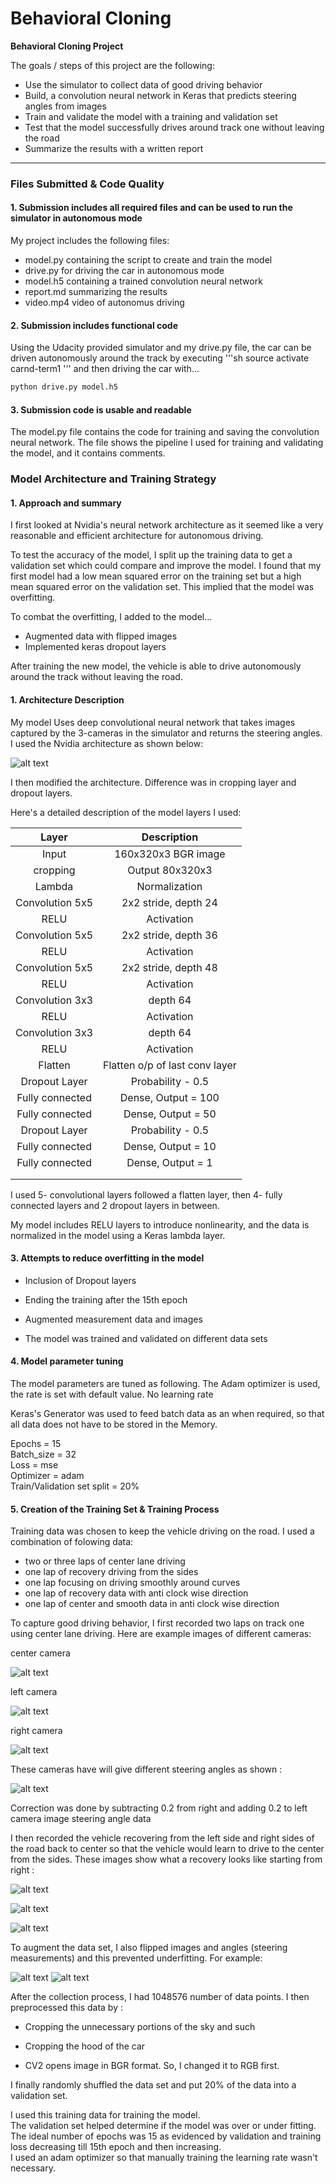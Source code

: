 # **Behavioral Cloning**

**Behavioral Cloning Project**

The goals / steps of this project are the following:
* Use the simulator to collect data of good driving behavior
* Build, a convolution neural network in Keras that predicts steering angles from images
* Train and validate the model with a training and validation set
* Test that the model successfully drives around track one without leaving the road
* Summarize the results with a written report


[//]: # (Image References)

[image1]: ./examples/nvidia.png "Model Visualization"
[image2]: ./examples/multiple.png "Multi cameras"
[image3]: ./examples/rec1.jpg "Recovery Image"
[image4]: ./examples/rec2.jpg "Recovery Image"
[image5]: ./examples/rec3.jpg "Recovery Image"
[image8]: ./examples/center.jpg "Center Image"
[image9]: ./examples/left.jpg "Left Image"
[image10]: ./examples/right.jpg "Right Image"
[image11]: ./examples/flip.jpg "Flipped Image"


---
### Files Submitted & Code Quality

#### 1. Submission includes all required files and can be used to run the simulator in autonomous mode

My project includes the following files:
* model.py containing the script to create and train the model
* drive.py for driving the car in autonomous mode
* model.h5 containing a trained convolution neural network
* report.md summarizing the results
* video.mp4 video of autonomus driving

#### 2. Submission includes functional code
Using the Udacity provided simulator and my drive.py file, the car can be driven autonomously around the track by executing
'''sh
source activate carnd-term1
'''
and then driving the car with...
```sh
python drive.py model.h5
```

#### 3. Submission code is usable and readable

The model.py file contains the code for training and saving the convolution neural network. The file shows the pipeline I used for training and validating the model, and it contains comments.

### Model Architecture and Training Strategy

#### 1. Approach and summary

I first looked at Nvidia's neural network architecture as it seemed like a very reasonable and efficient architecture for autonomous driving.

To test the accuracy of the model, I split up the training data to get a validation set which could compare and improve the model. I found that my first model had a low mean squared error on the training set but a high mean squared error on the validation set. This implied that the model was overfitting.

To combat the overfitting, I added to the model...
* Augmented data with flipped images
* Implemented keras dropout layers

After training the new model, the vehicle is able to drive autonomously around the track without leaving the road.

#### 1. Architecture Description


My model Uses deep convolutional neural network that takes images captured by the 3-cameras in the simulator and returns the steering angles. I used the Nvidia architecture as shown below:

![alt text][image1]

 I then modified the architecture.
 Difference was in cropping layer and dropout layers.

 Here's a detailed description of the model layers I used:


| Layer         		|     Description	        					|
|:---------------------:|:---------------------------------------------:|
| Input         		| 160x320x3 BGR image           |
| cropping          | Output 80x320x3               |
| Lambda            | Normalization                  |
| Convolution 5x5   | 2x2 stride, depth 24  	|
| RELU				    	|	Activation											|
| Convolution 5x5   | 2x2 stride, depth 36	|
| RELU				    	|	Activation											|		
| Convolution 5x5   | 2x2 stride, depth 48 	|
| RELU				    	|	Activation											|
| Convolution 3x3   |  depth 64	|
| RELU				    	|	Activation											|
| Convolution 3x3   |  depth 64 	|
| RELU				    	|	Activation											|
| Flatten   	    	| Flatten  o/p of last conv layer	|		
| Dropout Layer 		| Probability - 0.5    |
| Fully connected		| Dense,  Output = 100    |
| Fully connected		| Dense,  Output = 50    |
| Dropout Layer 		| Probability - 0.5    |
| Fully connected		| Dense,  Output = 10    |
| Fully connected		| Dense,  Output = 1    |
|						|												|
|						|												|



I used 5- convolutional layers followed a flatten layer, then 4- fully connected layers and 2 dropout layers in between.

My model includes RELU layers to introduce nonlinearity, and the data is normalized in the model using a Keras lambda layer.

#### 3. Attempts to reduce overfitting in the model

* Inclusion of Dropout layers

* Ending the training after the 15th epoch

* Augmented measurement data and images

* The model was trained and validated on different data sets

#### 4. Model parameter tuning

The model parameters are tuned as following. The Adam optimizer is used, the rate is set with default value. No learning rate

Keras's Generator was used to feed batch data as an when required, so that all data does not have to be stored in the Memory.

Epochs = 15  
Batch_size = 32   
Loss = mse   
Optimizer = adam   
Train/Validation set split = 20%

#### 5. Creation of the Training Set & Training Process

Training data was chosen to keep the vehicle driving on the road. I used a combination of folowing data:

* two or three laps of center lane driving
* one lap of recovery driving from the sides
* one lap focusing on driving smoothly around curves
* one lap of recovery data with anti clock wise direction
* one lap of center and smooth data in anti clock wise direction

To capture good driving behavior, I first recorded two laps on track one using center lane driving. Here are example images of different cameras:

center camera

![alt text][image8]

left camera

![alt text][image9]

right camera

![alt text][image10]


These cameras have will give different steering angles as shown :

![alt text][image2]

Correction was done by subtracting 0.2 from right and adding 0.2 to left camera image steering angle data

I then recorded the vehicle recovering from the left side and right sides of the road back to center so that the vehicle would learn to drive to the center from the sides. These images show what a recovery looks like starting from right :

![alt text][image3]

![alt text][image4]

![alt text][image5]


To augment the data set, I also flipped images and angles (steering measurements) and this prevented underfitting. For example:

![alt text][image8]                      ![alt text][image11]

After the collection process, I had 1048576 number of data points. I then preprocessed this data by :
* Cropping the unnecessary portions of the sky and such
* Cropping the hood of the car  

* CV2 opens image in BGR format. So, I changed it to RGB first.


I finally randomly shuffled the data set and put 20% of the data into a validation set.

I used this training data for training the model.   
The validation set helped determine if the model was over or under fitting.   
The ideal number of epochs was 15 as evidenced by validation and training loss decreasing till 15th epoch and then increasing.   
I used an adam optimizer so that manually training the learning rate wasn't necessary.
